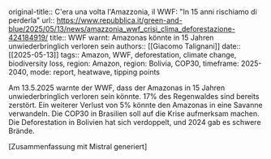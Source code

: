 original-title:: C'era una volta l'Amazzonia, il WWF: "In 15 anni rischiamo di perderla"
url:: https://www.repubblica.it/green-and-blue/2025/05/13/news/amazzonia_wwf_crisi_clima_deforestazione-424184919/
title:: WWF warnt: Amazonas könnte in 15 Jahren unwiederbringlich verloren sein
authors:: [[Giacomo Talignani]]
date:: [[2025-05-13]]
tags:: Amazon, WWF, deforestation, climate change, biodiversity loss, region: Amazon, region: Bolivia, COP30, timeframe: 2025-2040, mode: report, heatwave, tipping points

Am 13.5.2025 warnte der WWF, dass der Amazonas in 15 Jahren unwiederbringlich verloren sein könnte. 17% des Regenwaldes sind bereits zerstört. Ein weiterer Verlust von 5% könnte den Amazonas in eine Savanne verwandeln. Die COP30 in Brasilien soll auf die Krise aufmerksam machen. Die Deforestation in Bolivien hat sich verdoppelt, und 2024 gab es schwere Brände.

[Zusammenfassung mit Mistral generiert]
